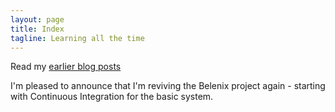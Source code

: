 ```yaml
---
layout: page
title: Index
tagline: Learning all the time
---
```


Read my [earlier blog posts](http://dynamicproxy.livejournal.com)

I'm pleased to announce that I'm reviving the Belenix project again - starting with Continuous Integration for the basic system.

